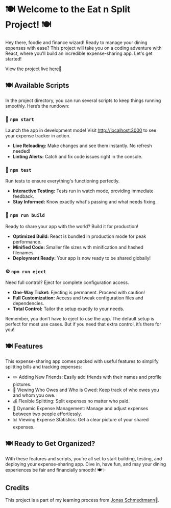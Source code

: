 # 🍽️ Welcome to the Eat n Split Project! 🍽️

Hey there, foodie and finance wizard! Ready to manage your dining expenses with ease? This project will take you on a coding adventure with React, where you'll build an incredible expense-sharing app. Let's get started!

View the project live [here🔗](react-split-bill.vercel.app)

## 🍽️ Available Scripts

In the project directory, you can run several scripts to keep things running smoothly. Here’s the rundown:

### 🚀 `npm start`

Launch the app in development mode! Visit [http://localhost:3000](http://localhost:3000) to see your expense tracker in action.

- **Live Reloading:** Make changes and see them instantly. No refresh needed!
- **Linting Alerts:** Catch and fix code issues right in the console.

### 🧪 `npm test`

Run tests to ensure everything's functioning perfectly.

- **Interactive Testing:** Tests run in watch mode, providing immediate feedback.
- **Stay Informed:** Know exactly what's passing and what needs fixing.

### 🔨 `npm run build`

Ready to share your app with the world? Build it for production!

- **Optimized Build:** React is bundled in production mode for peak performance.
- **Minified Code:** Smaller file sizes with minification and hashed filenames.
- **Deployment Ready:** Your app is now ready to be shared globally!

### ⚙️ `npm run eject`

Need full control? Eject for complete configuration access.

- **One-Way Ticket:** Ejecting is permanent. Proceed with caution!
- **Full Customization:** Access and tweak configuration files and dependencies.
- **Total Control:** Tailor the setup exactly to your needs.

Remember, you don’t have to eject to use the app. The default setup is perfect for most use cases. But if you need that extra control, it’s there for you!

## 🍽️ Features

This expense-sharing app comes packed with useful features to simplify splitting bills and tracking expenses:

- ✏️ Adding New Friends: Easily add friends with their names and profile pictures.
- 👥 Viewing Who Owes and Who is Owed: Keep track of who owes you and whom you owe.
- 💰 Flexible Splitting: Split expenses no matter who paid.
- 🔄 Dynamic Expense Management: Manage and adjust expenses between two people effortlessly.
- 📊 Viewing Expense Statistics: Get a clear picture of your shared expenses.

## 🍽️ Ready to Get Organized?

With these features and scripts, you're all set to start building, testing, and deploying your expense-sharing app. Dive in, have fun, and may your dining experiences be fair and financially smooth! 🍽️✨

## Credits

This project is a part of my learning process from [Jonas Schmedtmann](https://github.com/jonasschmedtmann)🫡.
